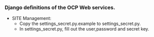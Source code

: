 ### Django definitions of the OCP Web services.

* SITE Management:
  * Copy the settings_secret.py.example to settings_secret.py.
  * In settings_secret.py, fill out the user,password and secret key.
